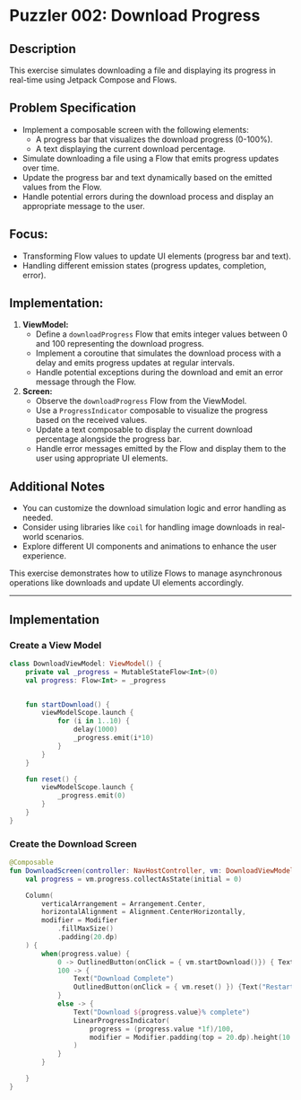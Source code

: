 # Puzzler 002: Download Progress

## Description

This exercise simulates downloading a file and displaying its progress in real-time using Jetpack Compose and Flows.

## Problem Specification

* Implement a composable screen with the following elements:
    * A progress bar that visualizes the download progress (0-100%).
    * A text displaying the current download percentage.
* Simulate downloading a file using a Flow that emits progress updates over time.
* Update the progress bar and text dynamically based on the emitted values from the Flow.
* Handle potential errors during the download process and display an appropriate message to the user.

## Focus:

* Transforming Flow values to update UI elements (progress bar and text).
* Handling different emission states (progress updates, completion, error).

## Implementation:

1. **ViewModel:**
    * Define a `downloadProgress` Flow that emits integer values between 0 and 100 representing the download progress.
    * Implement a coroutine that simulates the download process with a delay and emits progress updates at regular intervals.
    * Handle potential exceptions during the download and emit an error message through the Flow.
2. **Screen:**
    * Observe the `downloadProgress` Flow from the ViewModel.
    * Use a `ProgressIndicator` composable to visualize the progress based on the received values.
    * Update a text composable to display the current download percentage alongside the progress bar.
    * Handle error messages emitted by the Flow and display them to the user using appropriate UI elements.

## Additional Notes

* You can customize the download simulation logic and error handling as needed.
* Consider using libraries like `coil` for handling image downloads in real-world scenarios.
* Explore different UI components and animations to enhance the user experience.

This exercise demonstrates how to utilize Flows to manage asynchronous operations like downloads and update UI elements accordingly.

---

## Implementation

### Create a View Model

```kotlin
class DownloadViewModel: ViewModel() {
    private val _progress = MutableStateFlow<Int>(0)
    val progress: Flow<Int> = _progress


    fun startDownload() {
        viewModelScope.launch {
            for (i in 1..10) {
                delay(1000)
                _progress.emit(i*10)
            }
        }
    }

    fun reset() {
        viewModelScope.launch {
            _progress.emit(0)
        }
    }
}
```
### Create the Download Screen

```kotlin
@Composable
fun DownloadScreen(controller: NavHostController, vm: DownloadViewModel) {
    val progress = vm.progress.collectAsState(initial = 0)

    Column(
        verticalArrangement = Arrangement.Center,
        horizontalAlignment = Alignment.CenterHorizontally,
        modifier = Modifier
            .fillMaxSize()
            .padding(20.dp)
    ) {
        when(progress.value) {
            0 -> OutlinedButton(onClick = { vm.startDownload()}) { Text("Download File") }
            100 -> {
                Text("Download Complete")
                OutlinedButton(onClick = { vm.reset() }) {Text("Restart")}
            }
            else -> {
                Text("Download ${progress.value}% complete")
                LinearProgressIndicator(
                    progress = (progress.value *1f)/100,
                    modifier = Modifier.padding(top = 20.dp).height(10.dp)
                )
            }
        }

    }
}
```

